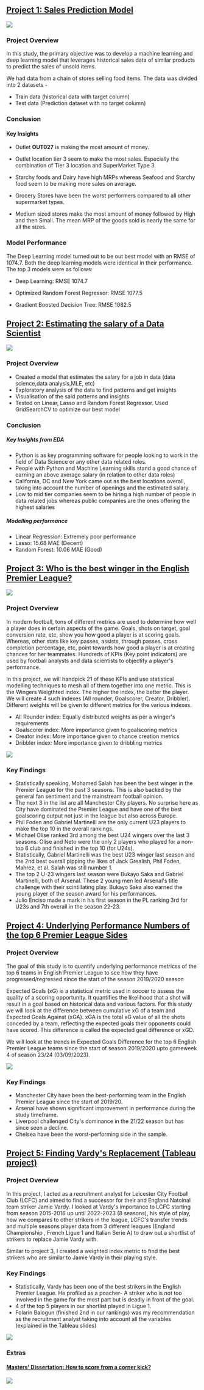 ## [Project 1: Sales Prediction Model](https://github.com/WasiShaikh977/Sales-Prediction-Model/tree/main)
![](/images/DL_RMSE.png)

### Project Overview
In this study, the primary objective was to develop a machine learning and deep learning model that leverages historical sales data of similar products to predict the sales of unsold items.

We had data from a chain of stores selling food items. The data was divided into 2 datasets - 
- Train data (historical data with target column)
- Test data (Prediction dataset with no target column)

### Conclusion
#### Key Insights

- Outlet **OUT027** is making the most amount of money.

- Outlet location tier 3 seem to make the most sales. Especially the combination of Tier 3 location and SuperMarket Type 3.

- Starchy foods and Dairy have high MRPs whereas Seafood and Starchy food seem to be making more sales on average.

- Grocery Stores have been the worst performers compared to all other supermarket types.

- Medium sized stores make the most amount of money followed by High and then Small. The mean MRP of the goods sold is nearly the same for all the sizes.

### Model Performance
The Deep Learning model turned out to be out best model with an RMSE of 1074.7. Both the deep learning models were identical in their performance.
The top 3 models were as follows:

- Deep Learning: RMSE 1074.7

- Optimized Random Forest Regressor: RMSE 1077.5

- Gradient Boosted Decision Tree: RMSE 1082.5

## [Project 2: Estimating the salary of a Data Scientist](https://github.com/WasiShaikh977/Data-Science-Salary-model)
![](/images/salary.png)

### Project Overview
- Created a model that estimates the salary for a job in data (data science,data analysis,MLE, etc)
- Exploratory analysis of the data to find patterns and get insights
- Visualisation of the said patterns and insights
- Tested on Linear, Lasso and Random Forest Regressor. Used GridSearchCV to optimize our best model

### Conclusion
##### Key Insights from EDA
- Python is as key programming software for people looking to work in the field of Data Science or any other data related roles.
- People with Python and Machine Learning skills stand a good chance of earning an above average salary (in relation to other data roles)
- California, DC and New York came out as the best locations overall, taking into account the number of openings and the estimated salary.
- Low to mid tier companies seem to be hiring a high number of people in data related jobs whereas public companies are the ones offering the highest salaries

##### Modelling performance
- Linear Regression: Extremely poor performance
- Lasso: 15.68 MAE (Decent)
- Random Forest: 10.06 MAE (Good)


## [Project 3: Who is the best winger in the English Premier League?](https://github.com/WasiShaikh977/PL-Wingers-Weighted-index)
![](/images/SalahReport.jpg)

### Project Overview

In modern football, tons of different metrics are used to determine how well a player does in certain aspects of the game. Goals, shots on target, goal conversion rate, etc, show you how good a player is at scoring goals. Whereas, other stats like key passes, assists, through passes, cross completion percentage, etc, point towards how good a player is at creating chances for her teammates. Hundreds of KPIs (Key point indicators) are used by football analysts and data scientists to objectify a player's performance.

In this project, we will handpick 21 of these KPIs and use statistical modelling techniques to mesh all of them together into one metric. This is the Wingers Weigthted index. The higher the index, the better the player. We will create 4 such indexes (All rounder, Goalscorer, Creator, Dribbler). Different weights will be given to different metrics for the various indexes.
- All Rounder index: Equally distributed weights as per a winger's requirements
- Goalscorer index: More importance given to goalscoring metrics
- Creator index: More importance given to chance creation metrics
- Dribbler index: More importance given to dribbling metrics

![](https://github.com/WasiShaikh977/PL-Wingers-Weighted-index/blob/main/images/All%20Rounders.png)

### Key Findings
- Statistically speaking, Mohamed Salah has been the best winger in the Premier League for the past 3 seasons. This is also backed by the general fan sentiment and the mainstream football opinion.
- The next 3 in the list are all Manchester City players. No surprise here as City have dominated the Premier League and have one of the best goalscoring output not just in the league but also across Europe.
- Phil Foden and Gabriel Martinelli are the only current U23 players to make the top 10 in the overall rankings.
- Michael Olise ranked 3rd among the best U24 wingers over the last 3 seasons. Olise and Neto were the only 2 players who played for a non-top 6 club and finished in the top 10 (for U24s).
- Statistically, Gabriel Martinelli was the best U23 winger last season and the 2nd best overall pipping the likes of Jack Grealish, Phil Foden, Mahrez, et al. Salah was still number 1.
- The top 2 U-23 wingers last season were Bukayo Saka and Gabriel Martinelli, both of Arsenal. These 2 young men led Arsenal's title challenge with their scintillating play. Bukayo Saka also earned the young player of the season award for his performances.
- Julio Enciso made a mark in his first season in the PL ranking 3rd for U23s and 7th overall in the season 22-23.

## [Project 4: Underlying Performance Numbers of the top 6 Premier League Sides](https://github.com/WasiShaikh977/Top-6-teams-xG-SMA/tree/main)

### Project Overview

The goal of this study is to quantify underlying performance metricss of the top 6 teams in English Premier League to see how they have progressed/regressed since the start of the season 2019/2020 season

Expected Goals (xG) is a statistical metric used in soccer to assess the quality of a scoring opportunity. It quantifies the likelihood that a shot will result in a goal based on historical data and various factors. For this study we will look at the difference between cumulative xG of a team and Expected Goals Against (xGA). xGA is the total xG value of all the shots conceded by a team, reflecting the expected goals their opponents could have scored. This difference is called the expected goal difference or xGD.

We will look at the trends in Expected Goals Difference for the top 6 English Premier League teams since the start of season 2019/2020 upto gameweek 4 of season 23/24 (03/09/2023).

![](/images/Top6updated.png)

### Key Findings

- Manchester City have been the best-performing team in the English Premier League since the start of 2019/20.
- Arsenal have shown significant improvement in performance during the study timeframe.
- Liverpool challenged City's dominance in the 21/22 season but has since seen a decline.
- Chelsea have been the worst-performing side in the sample.

## [Project 5: Finding Vardy's Replacement (Tableau project)](https://public.tableau.com/app/profile/wasiuddin.shaikh8022/viz/ReplacingJamieVardy/Story1) 

### Project Overview

In this project, I acted as a recruitment analyst for Leicester City Football Club (LCFC) and aimed to find a successor for their and England Natoinal team striker Jamie Vardy. I looked at Vardy's importance to LCFC starting from season 2015-2016 up until 2022-2023 (8 seasons), his style of play, how we compares to other strikers in the league, LCFC's transfer trends and multiple seasons player data from 3 different leagues (England Championship , French Ligue 1 and Italian Serie A) to draw out a shortlist of strikers to replace Jamie Vardy with.

Similar to project 3, I created a weighted index metric to find the best strikers who are similar to Jamie Vardy in their playing style.

### Key Findings
- Statistically, Vardy has been one of the best strikers in the English Premier League. He profiled as a poacher- A striker who is not too involved in the game for the most part but is deadly in front of the goal.
- 4 of the top 5 players in our shortlist played in Ligue 1.
- Folarin Balogun (finished 2nd in our rankings) was my recommendation as the recruitment analyst taking into account all the variables (explained in the Tableau slides)

![](/images/Vardy.png)


### Extras

#### [Masters' Dissertation: How to score from a corner kick?](https://medium.com/@wasi.ws453/analysis-of-attacking-corner-kicks-in-division-1-of-english-football-2f13766a30ab)

![](/images/corner.png)

